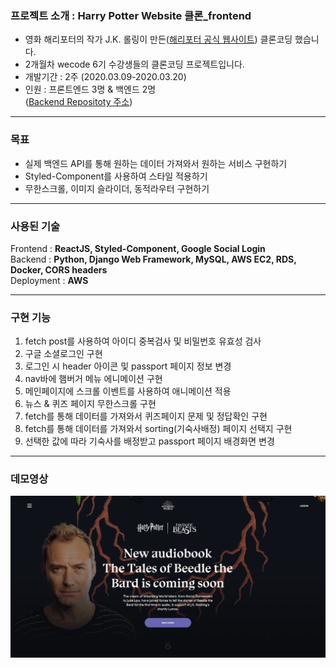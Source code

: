 ### 프로젝트 소개 : Harry Potter Website 클론\_frontend

- 영화 해리포터의 작가 J.K. 롤링이 만든([해리포터 공식 웹사이트](https://www.wizardingworld.com/)) 클론코딩 했습니다.
- 2개월차 wecode 6기 수강생들의 클론코딩 프로젝트입니다.
- 개발기간 : 2주 (2020.03.09-2020.03.20)
- 인원 : 프론트엔드 3명 & 백엔드 2명  
  ([Backend Repositoty 주소](https://github.com/wecode-bootcamp-korea/wezard-backend))

---

### 목표

- 실제 백엔드 API를 통해 원하는 데이터 가져와서 원하는 서비스 구현하기
- Styled-Component를 사용하여 스타일 적용하기
- 무한스크롤, 이미지 슬라이더, 동적라우터 구현하기

---

### 사용된 기술

Frontend : **ReactJS, Styled-Component, Google Social Login**  
Backend : **Python, Django Web Framework, MySQL, AWS EC2, RDS, Docker, CORS headers**  
Deployment : **AWS**

---

### 구현 기능

1. fetch post를 사용하여 아이디 중복검사 및 비밀번호 유효성 검사
2. 구글 소셜로그인 구현
3. 로그인 시 header 아이콘 및 passport 페이지 정보 변경
4. nav바에 햄버거 메뉴 에니메이션 구현
5. 메인페이지에 스크롤 이벤트를 사용하여 애니메이션 적용
6. 뉴스 & 퀴즈 페이지 무한스크롤 구현
7. fetch를 통해 데이터를 가져와서 퀴즈페이지 문제 및 정답확인 구현
8. fetch를 통해 데이터를 가져와서 sorting(기숙사배정) 페이지 선택지 구현
9. 선택한 값에 따라 기숙사를 배정받고 passport 페이지 배경화면 변경

---

### 데모영상

[![readme.png](./src/Images/readme.png)](https://youtu.be/NFAxrof6wNg)
